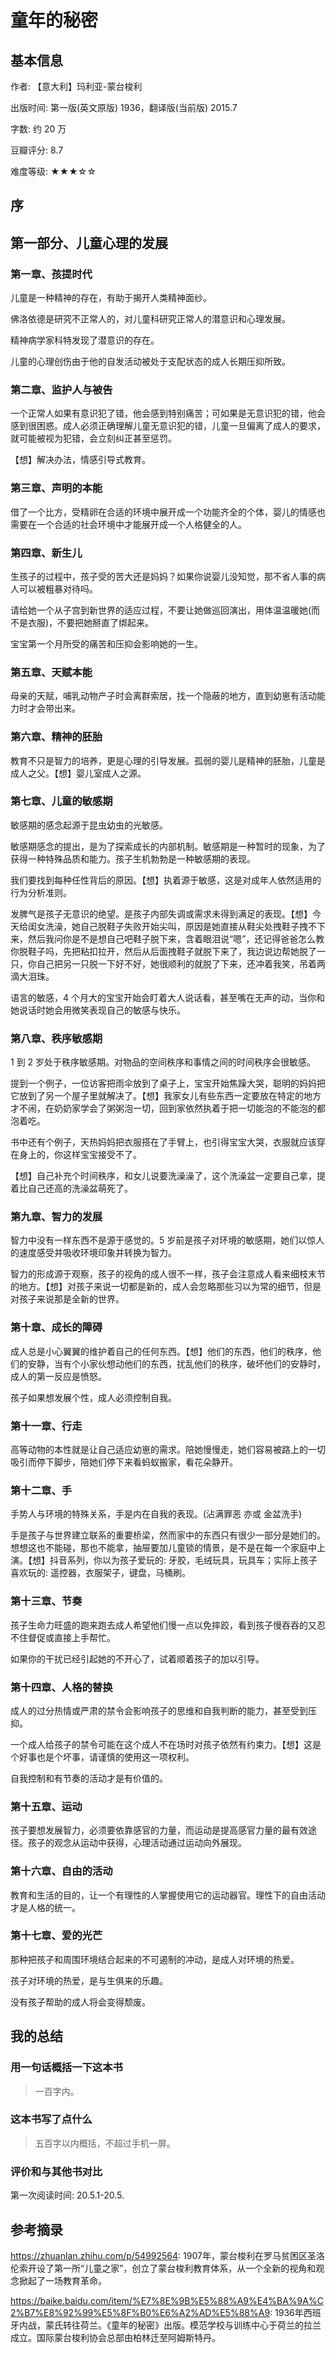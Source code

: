 # 童年的秘密

## 基本信息

作者: 【意大利】玛利亚-蒙台梭利

出版时间: 第一版(英文原版) 1936，翻译版(当前版) 2015.7

字数: 约 20 万

豆瓣评分: 8.7

难度等级: ★★★☆☆

## 序

## 第一部分、儿童心理的发展

### 第一章、孩提时代

儿童是一种精神的存在，有助于揭开人类精神面纱。

佛洛依德是研究不正常人的，对儿童科研究正常人的潜意识和心理发展。

精神病学家科特发现了潜意识的存在。

儿童的心理创伤由于他的自发活动被处于支配状态的成人长期压抑所致。

### 第二章、监护人与被告

一个正常人如果有意识犯了错，他会感到特别痛苦；可如果是无意识犯的错，他会感到很困惑。成人必须正确理解儿童无意识犯的错，儿童一旦偏离了成人的要求，就可能被视为犯错，会立刻纠正甚至惩罚。

【想】解决办法，情感引导式教育。

### 第三章、声明的本能

借了一个比方，受精卵在合适的环境中展开成一个功能齐全的个体，婴儿的情感也需要在一个合适的社会环境中才能展开成一个人格健全的人。

### 第四章、新生儿

生孩子的过程中，孩子受的苦大还是妈妈？如果你说婴儿没知觉，那不省人事的病人可以被粗暴对待吗。

请给她一个从子宫到新世界的适应过程，不要让她做巡回演出，用体温温暖她(而不是衣服)，不要把她掰直了绑起来。

宝宝第一个月所受的痛苦和压抑会影响她的一生。

### 第五章、天赋本能

母亲的天赋，哺乳动物产子时会离群索居，找一个隐蔽的地方，直到幼崽有活动能力时才会带出来。

### 第六章、精神的胚胎

教育不只是智力的培养，更是心理的引导发展。孤弱的婴儿是精神的胚胎，儿童是成人之父。【想】婴儿室成人之源。

### 第七章、儿童的敏感期

敏感期的感念起源于昆虫幼虫的光敏感。

敏感期感念的提出，是为了探索成长的内部机制。敏感期是一种暂时的现象，为了获得一种特殊品质和能力。孩子生机勃勃是一种敏感期的表现。

我们要找到每种任性背后的原因。【想】执着源于敏感，这是对成年人依然适用的行为分析准则。

发脾气是孩子无意识的绝望。是孩子内部失调或需求未得到满足的表现。【想】今天给闺女洗澡，她自己脱鞋子失败开始尖叫，原因是她直接从鞋尖处拽鞋子拽不下来，然后我问你是不是想自己吧鞋子脱下来，含着眼泪说“嗯”，还记得爸爸怎么教你脱鞋子吗，先把粘扣拉开，然后从后面拽鞋子就脱下来了，我边说边帮她脱了一只，你自己把另一只脱一下好不好，她很顺利的就脱了下来，还冲着我笑，吊着两滴大泪珠。

语言的敏感，4 个月大的宝宝开始会盯着大人说话看，甚至嘴在无声的动，当你和她说话时她会用微笑表现自己的敏感与快乐。

### 第八章、秩序敏感期

1 到 2 岁处于秩序敏感期。对物品的空间秩序和事情之间的时间秩序会很敏感。

提到一个例子，一位访客把雨伞放到了桌子上，宝宝开始焦躁大哭，聪明的妈妈把它放到了另一个屋子里就解决了。【想】我家女儿有些东西一定要放在特定的地方才不闹，在奶奶家学会了粥粥泡一切，回到家依然执着于把一切能泡的不能泡的都泡着吃。

书中还有个例子，天热妈妈把衣服搭在了手臂上，也引得宝宝大哭，衣服就应该穿在身上的，你这样宝宝接受不了。

【想】自己补充个时间秩序，和女儿说要洗澡澡了，这个洗澡盆一定要自己拿，提着比自己还高的洗澡盆萌死了。

### 第九章、智力的发展

智力中没有一样东西不是源于感觉的。5 岁前是孩子对环境的敏感期，她们以惊人的速度感受并吸收环境印象并转换为智力。

智力的形成源于观察，孩子的视角的成人很不一样，孩子会注意成人看来细枝末节的地方。【想】对孩子来说一切都是新的，成人会忽略那些习以为常的细节，但是对孩子来说那是全新的世界。

### 第十章、成长的障碍

成人总是小心翼翼的维护着自己的任何东西。【想】他们的东西，他们的秩序，他们的安静，当有个小家伙想动他们的东西，扰乱他们的秩序，破坏他们的安静时，成人的第一反应是愤怒。

孩子如果想发展个性，成人必须控制自我。

### 第十一章、行走

高等动物的本性就是让自己适应幼崽的需求。陪她慢慢走，她们容易被路上的一切吸引而停下脚步，陪她们停下来看蚂蚁搬家，看花朵静开。

### 第十二章、手

手势人与环境的特殊关系，手是内在自我的表现。(沾满罪恶 亦或 金盆洗手)

手是孩子与世界建立联系的重要桥梁，然而家中的东西只有很少一部分是她们的。想想这也不能碰，那也不能拿，抽屉要加儿童锁的情景，是不是在每一个家庭中上演。【想】抖音系列，你以为孩子爱玩的: 牙胶，毛绒玩具，玩具车；实际上孩子喜欢玩的: 遥控器，衣服架子，键盘，马桶刷。

### 第十三章、节奏

孩子生命力旺盛的跑来跑去成人希望他们慢一点以免摔跤，看到孩子慢吞吞的又忍不住督促或直接上手帮忙。

如果你的干扰已经引起她的不开心了，试着顺着孩子的加以引导。

### 第十四章、人格的替换

成人的过分热情或严肃的禁令会影响孩子的思维和自我判断的能力，甚至受到压抑。

一个成人给孩子的禁令可能在这个成人不在场时对孩子依然有约束力。【想】这是个好事也是个坏事，请谨慎的使用这一项权利。

自我控制和有节奏的活动才是有价值的。

### 第十五章、运动

孩子要想发展智力，必须要依靠感官的力量，而运动是提高感官力量的最有效途径。孩子的观念从运动中获得，心理活动通过运动向外展现。

### 第十六章、自由的活动

教育和生活的目的，让一个有理性的人掌握使用它的运动器官。理性下的自由活动才是人格的统一。

### 第十七章、爱的光芒

那种把孩子和周围环境结合起来的不可遏制的冲动，是成人对环境的热爱。

孩子对环境的热爱，是与生俱来的乐趣。

没有孩子帮助的成人将会变得颓废。

## 我的总结

### 用一句话概括一下这本书

> 一百字内。

### 这本书写了点什么

> 五百字以内概括，不超过手机一屏。

### 评价和与其他书对比

第一次阅读时间: 20.5.1-20.5.

## 参考摘录

https://zhuanlan.zhihu.com/p/54992564: 
1907年，蒙台梭利在罗马贫困区圣洛伦索开设了第一所“儿童之家”，创立了蒙台梭利教育体系，从一个全新的视角和观念掀起了一场教育革命。

https://baike.baidu.com/item/%E7%8E%9B%E5%88%A9%E4%BA%9A%C2%B7%E8%92%99%E5%8F%B0%E6%A2%AD%E5%88%A9: 
1936年西班牙内战，蒙氏转往荷兰。《童年的秘密》出版。模范学校与训练中心于荷兰的拉兰成立。国际蒙台梭利协会总部由柏林迁至阿姆斯特丹。
